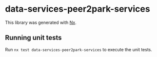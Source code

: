 # data-services-peer2park-services

This library was generated with [Nx](https://nx.dev).

## Running unit tests

Run `nx test data-services-peer2park-services` to execute the unit tests.
